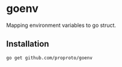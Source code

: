 # goenv
Mapping environment variables to go struct.

## Installation
```
go get github.com/proproto/goenv
```
